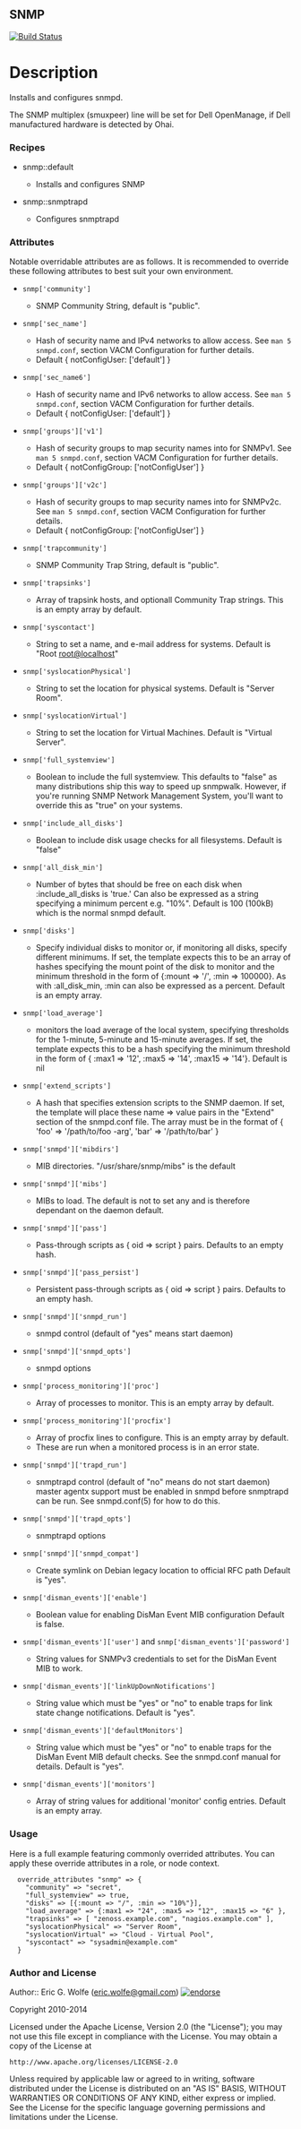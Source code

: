 SNMP
----

[![Build Status](https://secure.travis-ci.org/atomic-penguin/cookbook-snmp.png?branch=master)](http://travis-ci.org/atomic-penguin/cookbook-snmp)

Description
===========

Installs and configures snmpd.

The SNMP multiplex (smuxpeer) line will be set for Dell OpenManage, if Dell
manufactured hardware is detected by Ohai.

### Recipes

* snmp::default
  - Installs and configures SNMP

* snmp::snmptrapd
  - Configures snmptrapd

### Attributes

Notable overridable attributes are as follows.  It is recommended to override
these following attributes to best suit your own environment.

* `snmp['community']`
  - SNMP Community String, default is "public".

* `snmp['sec_name']`
  - Hash of security name and IPv4 networks to allow access.  See `man 5 snmpd.conf`,
    section VACM Configuration for further details.
  - Default { notConfigUser: ['default'] }

* `snmp['sec_name6']`
  - Hash of security name and IPv6 networks to allow access.  See `man 5 snmpd.conf`,
    section VACM Configuration for further details.
  - Default { notConfigUser: ['default'] }

* `snmp['groups']['v1']`
  - Hash of security groups to map security names into for SNMPv1.  See `man 5 snmpd.conf`,
    section VACM Configuration for further details.
  - Default { notConfigGroup: ['notConfigUser'] }

* `snmp['groups']['v2c']`
  - Hash of security groups to map security names into for SNMPv2c.  See `man 5 snmpd.conf`,
    section VACM Configuration for further details.
  - Default { notConfigGroup: ['notConfigUser'] }

* `snmp['trapcommunity']`
  - SNMP Community Trap String, default is "public".

* `snmp['trapsinks']`
  - Array of trapsink hosts, and optionall Community Trap strings.
    This is an empty array by default.

* `snmp['syscontact']`
  - String to set a name, and e-mail address for systems.
    Default is "Root <root@localhost>"

* `snmp['syslocationPhysical']`
  - String to set the location for physical systems.
    Default is "Server Room".

* `snmp['syslocationVirtual']`
  - String to set the location for Virtual Machines.
    Default is "Virtual Server".

* `snmp['full_systemview']`
  - Boolean to include the full systemview.
    This defaults to "false" as many distributions ship this way to speed up
     snmpwalk.  However, if you're running SNMP Network Management System,
     you'll want to override this as "true" on your systems.

* `snmp['include_all_disks']`
  - Boolean to include disk usage checks for all filesystems.
    Default is "false"

* `snmp['all_disk_min']`
  - Number of bytes that should be free on each disk when :include\_all\_disks 
    is 'true.'  Can also be expressed as a string specifying a minimum percent
    e.g. "10%".
    Default is 100 (100kB) which is the normal snmpd default.

* `snmp['disks']`
  - Specify individual disks to monitor or, if monitoring all disks, specify 
    different minimums.  If set, the template expects this to be an 
    array of hashes specifying the mount point of the disk to monitor and
    the minimum threshold in the form of {:mount => '/', :min => 100000}.
    As with :all\_disk\_min, :min can also be expressed as a percent.
    Default is an empty array.

* `snmp['load_average']`
  - monitors the load average of the local system, specifying thresholds for the
    1-minute, 5-minute and 15-minute averages.
    If set, the template expects this to be a hash specifying the minimum
    threshold in the form of { :max1 => '12', :max5 => '14', :max15 => '14'}.
    Default is nil

* `snmp['extend_scripts']`
  - A hash that specifies extension scripts to the SNMP daemon. If set, the template
    will place these name => value pairs in the "Extend" section of the snmpd.conf file.
    The array must be in the format of { 'foo' => '/path/to/foo -arg', 'bar' => '/path/to/bar' }

* `snmp['snmpd']['mibdirs']`
  - MIB directories.  "/usr/share/snmp/mibs" is the default

* `snmp['snmpd']['mibs']`
  - MIBs to load.  The default is not to set any and is therefore dependant
     on the daemon default.

* `snmp['snmpd']['pass']`
  - Pass-through scripts as { oid => script } pairs.  Defaults to an empty hash.

* `snmp['snmpd']['pass_persist']`
  - Persistent pass-through scripts as { oid => script } pairs.  Defaults to an empty hash.

* `snmp['snmpd']['snmpd_run']`
  - snmpd control (default of "yes" means start daemon)

* `snmp['snmpd']['snmpd_opts']`
  - snmpd options

* `snmp['process_monitoring']['proc']`
  - Array of processes to monitor. This is an empty array by default.

* `snmp['process_monitoring']['procfix']`
  - Array of procfix lines to configure. This is an empty array by default.
  - These are run when a monitored process is in an error state.

* `snmp['snmpd']['trapd_run']`
  - snmptrapd control (default of "no" means do not start daemon)
    master agentx support must be enabled in snmpd before snmptrapd
    can be run.  See snmpd.conf(5) for how to do this.

* `snmp['snmpd']['trapd_opts']`
  - snmptrapd options

* `snmp['snmpd']['snmpd_compat']`
  - Create symlink on Debian legacy location to official RFC path
    Default is "yes".

* `snmp['disman_events']['enable']`
  - Boolean value for enabling DisMan Event MIB configuration
    Default is false.

* `snmp['disman_events']['user']` and `snmp['disman_events']['password']`
  - String values for SNMPv3 credentials to set for the DisMan Event MIB
    to work.

* `snmp['disman_events']['linkUpDownNotifications']`
  - String value which must be "yes" or "no" to enable traps for link
    state change notifications.
    Default is "yes".

* `snmp['disman_events']['defaultMonitors']`
  - String value which must be "yes" or "no" to enable traps for the
    DisMan Event MIB default checks. See the snmpd.conf manual for details.
    Default is "yes".

* `snmp['disman_events']['monitors']`
  - Array of string values for additional 'monitor' config entries.
    Default is an empty array.

### Usage

Here is a full example featuring commonly overrided attributes.
You can apply these override attributes in a role, or node context.

```
  override_attributes "snmp" => {
    "community" => "secret",
    "full_systemview" => true,
    "disks" => [{:mount => "/", :min => "10%"}],
    "load_average" => {:max1 => "24", :max5 => "12", :max15 => "6" },
    "trapsinks" => [ "zenoss.example.com", "nagios.example.com" ],
    "syslocationPhysical" => "Server Room",
    "syslocationVirtual" => "Cloud - Virtual Pool",
    "syscontact" => "sysadmin@example.com"
  }
```

### Author and License

Author:: Eric G. Wolfe (eric.wolfe@gmail.com) [![endorse](https://api.coderwall.com/atomic-penguin/endorsecount.png)](https://coderwall.com/atomic-penguin)

Copyright 2010-2014

Licensed under the Apache License, Version 2.0 (the "License");
you may not use this file except in compliance with the License.
You may obtain a copy of the License at

    http://www.apache.org/licenses/LICENSE-2.0

Unless required by applicable law or agreed to in writing, software
distributed under the License is distributed on an "AS IS" BASIS,
WITHOUT WARRANTIES OR CONDITIONS OF ANY KIND, either express or implied.
See the License for the specific language governing permissions and
limitations under the License.
